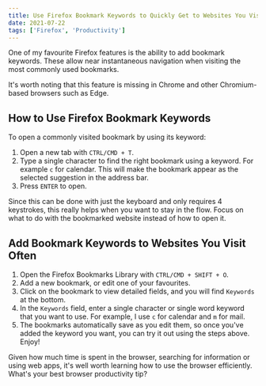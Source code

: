 ```yaml
---
title: Use Firefox Bookmark Keywords to Quickly Get to Websites You Visit Often with Only 4 Keystrokes
date: 2021-07-22
tags: ['Firefox', 'Productivity']
---
```


One of my favourite Firefox features is the ability to add bookmark keywords. These allow near instantaneous navigation when visiting the most commonly used bookmarks.

It's worth noting that this feature is missing in Chrome and other Chromium-based browsers such as Edge.

## How to Use Firefox Bookmark Keywords

To open a commonly visited bookmark by using its keyword:

1. Open a new tab with `CTRL/CMD + T`.
2. Type a single character to find the right bookmark using a keyword. For example `c` for calendar. This will make the bookmark appear as the selected suggestion in the address bar.
3. Press `ENTER` to open.

Since this can be done with just the keyboard and only requires 4 keystrokes, this really helps when you want to stay in the flow. Focus on what to do with the bookmarked website instead of how to open it.

## Add Bookmark Keywords to Websites You Visit Often

1. Open the Firefox Bookmarks Library with `CTRL/CMD + SHIFT + O`.
2. Add a new bookmark, or edit one of your favourites.
3. Click on the bookmark to view detailed fields, and you will find `Keywords` at the bottom.
4. In the `Keywords` field, enter a single character or single word keyword that you want to use. For example, I use `c` for calendar and `m` for mail.
5. The bookmarks automatically save as you edit them, so once you've added the keyword you want, you can try it out using the steps above. Enjoy!

Given how much time is spent in the browser, searching for information or using web apps, it's well worth learning how to use the browser efficiently. What's your best browser productivity tip?
